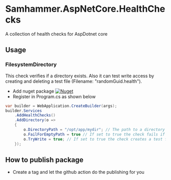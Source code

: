 ﻿# Samhammer.AspNetCore.HealthChecks

A collection of health checks for AspDotnet core

## Usage

### FilesystemDirectory
[nuget-image-filesystemdirectory]:https://img.shields.io/nuget/v/Samhammer.AspNetCore.HealthChecks.FilesystemDirectory
[nuget-url-filesystemdirectory]:https://www.nuget.org/packages/Samhammer.AspNetCore.HealthChecks.FilesystemDirectory/

This check verifies if a directory exists. Also it can test write access by creating and deleting a test file (Filename: "randomGuid.health").

- Add nuget package [![Nuget][nuget-image-filesystemdirectory]][nuget-url-filesystemdirectory]
- Register in Program.cs as shown below

```csharp
var builder = WebApplication.CreateBuilder(args);
builder.Services
    .AddHealthChecks()
    .AddDirectory(o =>
    {
        o.DirectoryPath = "/opt/app/mydir"; // The path to a directory
        o.FailForEmptyPath = true // If set to true the check fails if the path is null or empty
        o.TryWrite = true; // If set to true the check creates a test file to verify write access
    });
```

## How to publish package
- Create a tag and let the github action do the publishing for you
